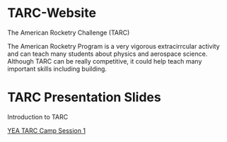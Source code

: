 # TARC-Website
<h> The American Rocketry Challenge (TARC) </h>
<p> The American Rocketry Program is a very vigorous extracirrcular activity and can teach many students about physics and aerospace science. Although TARC can be really competitive, it could help teach many important skills including building.</p>

<h1> TARC Presentation Slides </h1>
<p> Introduction to TARC </p>
<a href="https://docs.google.com/presentation/d/1wtepb-s_DwCCoto3F6970rQjpYzMOI88xqiHSbGpIro/edit#slide=id.gdeea92fcfe_0_6273">YEA TARC Camp Session 1 </a>
